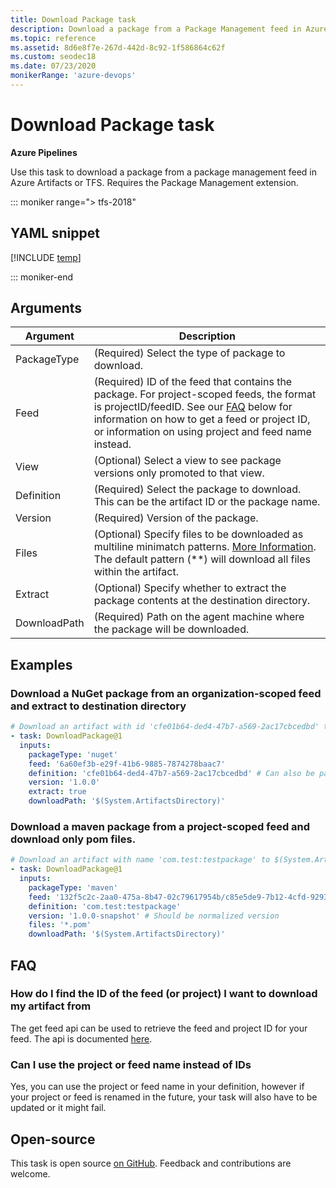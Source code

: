 ```yaml
---
title: Download Package task
description: Download a package from a Package Management feed in Azure Artifacts or TFS.
ms.topic: reference
ms.assetid: 8d6e8f7e-267d-442d-8c92-1f586864c62f
ms.custom: seodec18
ms.date: 07/23/2020
monikerRange: 'azure-devops'
---
```


# Download Package task

**Azure Pipelines**

Use this task to download a package from a package management feed in Azure Artifacts or TFS.
Requires the Package Management extension.

::: moniker range="> tfs-2018"

## YAML snippet

[!INCLUDE [temp](../includes/yaml/DownloadPackageV1.md)]

::: moniker-end

## Arguments

|Argument|Description|
|--- |--- |
|PackageType|(Required) Select the type of package to download.|
|Feed|(Required) ID of the feed that contains the package. For project-scoped feeds, the format is projectID/feedID. See our [FAQ](#faq) below for information on how to get a feed or project ID, or information on using project and feed name instead.|
|View|(Optional) Select a view to see package versions only promoted to that view.|
|Definition|(Required) Select the package to download. This can be the artifact ID or the package name.|
|Version|(Required) Version of the package.|
|Files|(Optional) Specify files to be downloaded as multiline minimatch patterns. [More Information](../file-matching-patterns.md). The default pattern (**) will download all files within the artifact.|
|Extract|(Optional) Specify whether to extract the package contents at the destination directory.|
|DownloadPath|(Required) Path on the agent machine where the package will be downloaded.|

## Examples

### Download a NuGet package from an organization-scoped feed and extract to destination directory

```YAML
# Download an artifact with id 'cfe01b64-ded4-47b7-a569-2ac17cbcedbd' to $(System.ArtifactsDirectory)
- task: DownloadPackage@1
  inputs:
    packageType: 'nuget'
    feed: '6a60ef3b-e29f-41b6-9885-7874278baac7'
    definition: 'cfe01b64-ded4-47b7-a569-2ac17cbcedbd' # Can also be package name
    version: '1.0.0'
    extract: true
    downloadPath: '$(System.ArtifactsDirectory)'
```

### Download a maven package from a project-scoped feed and download only pom files.

```YAML
# Download an artifact with name 'com.test:testpackage' to $(System.ArtifactsDirectory)
- task: DownloadPackage@1
  inputs:
    packageType: 'maven'
    feed: '132f5c2c-2aa0-475a-8b47-02c79617954b/c85e5de9-7b12-4cfd-9293-1b33cdff540e' # <projectId>/<feedId>
    definition: 'com.test:testpackage' 
    version: '1.0.0-snapshot' # Should be normalized version
    files: '*.pom'
    downloadPath: '$(System.ArtifactsDirectory)'
```

## FAQ

### How do I find the ID of the feed (or project) I want to download my artifact from

The get feed api can be used to retrieve the feed and project ID for your feed. The api is documented [here](/rest/api/azure/devops/artifacts/feed%20%20management/get%20feed).

### Can I use the project or feed name instead of IDs

Yes, you can use the project or feed name in your definition, however if your project or feed is renamed in the future, your task will also have to be updated or it might fail.

## Open-source

This task is open source [on GitHub](https://github.com/Microsoft/azure-pipelines-tasks). Feedback and contributions are welcome.